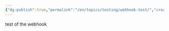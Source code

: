 ```yaml
---
{"dg-publish":true,"permalink":"/en/topics/testing/webhook-test/","created":"2024-10-13T15:13:44.906-04:00","updated":"2024-10-13T15:33:27.000-04:00"}
---
```


test of the webhook 